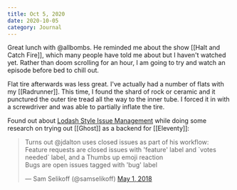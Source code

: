 ```yaml
---
title: Oct 5, 2020
date: 2020-10-05
category: Journal
---
```


Great lunch with @allbombs. He reminded me about the show [[Halt and Catch Fire]], which many people have told me about but I haven't watched yet. Rather than doom scrolling for an hour, I am going to try and watch an episode before bed to chill out.

Flat tire afterwards was less great. I've actually had a number of flats with my [[Radrunner]]. This time, I found the shard of rock or ceramic and it punctured the outer tire tread all the way to the inner tube. I forced it in with a screwdriver and was able to partially inflate the tire.

Found out about [Lodash Style Issue Management](https://talk.fission.codes/t/lodash-style-issue-management/1085) while doing some research on trying out [[Ghost]] as a backend for [[Eleventy]]:

<blockquote class="twitter-tweet" data-lang="en" author="@samselikoff">
<p lang="en" dir="ltr">Turns out @jdalton uses closed issues as part of his workflow:<br/>Feature requests are closed issues with 'feature' label and `votes needed` label, and a Thumbs up emoji reaction<br/>Bugs are open issues tagged with 'bug' label</p>&mdash; Sam Selikoff (@samselikoff) <a href="https://twitter.com/samselikoff/status/991395671008657408">May 1, 2018</a>
</blockquote>
<script async src="//platform.twitter.com/widgets.js" charset="utf-8"></script>